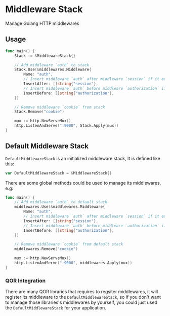 # Middleware Stack

Manage Golang HTTP middlewares

## Usage

```go
func main() {
	Stack := &MiddlewareStack{}

	// Add middleware `auth` to stack
	Stack.Use(&middlewares.Middleware{
		Name: "auth",
		// Insert middleware `auth` after middleware `session` if it exists
		InsertAfter: []string{"session"},
		// Insert middleware `auth` before middleare `authorization` if it exists
		InsertBefore: []string{"authorization"},
	})

	// Remove middleware `cookie` from stack
	Stack.Remove("cookie")

	mux := http.NewServeMux()
	http.ListenAndServe(":9000", Stack.Apply(mux))
}
```

## Default Middleware Stack

`DefaultMiddlewareStack` is an initialized middleware stack, It is defined like this:

```go
var DefaultMiddlewareStack = &MiddlewareStack{}
```

There are some global methods could be used to manage its middlewares, e.g:

```go
func main() {
	// Add middleware `auth` to default stack
	middlewares.Use(&middlewares.Middleware{
		Name: "auth",
		// Insert middleware `auth` after middleware `session` if it exists
		InsertAfter: []string{"session"},
		// Insert middleware `auth` before middleare `authorization` if it exists
		InsertBefore: []string{"authorization"},
	})

	// Remove middleware `cookie` from default stack
	middlewares.Remove("cookie")

	mux := http.NewServeMux()
	http.ListenAndServe(":9000", middlewares.Apply(mux))
}
```

### QOR Integration

There are many QOR libraries that requires to regsiter middlewares, it will register its middleware to the `DefaultMiddlewareStack`, so if you don't want to manage those libraries's middlewares by yourself, you could just used the `DefaultMiddlewareStack` for your application.
